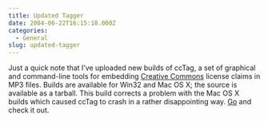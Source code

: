 ```yaml
---
title: Updated Tagger
date: 2004-06-22T16:15:18.000Z
categories:
  - General
slug: updated-tagger
---
```

Just a quick note that I’ve uploaded new builds of ccTag, a set of graphical and command-line tools for embedding [Creative Commons][1]  license claims in MP3 files. Builds are available for Win32 and Mac OS X; the source is available as a tarball. This build corrects a problem with the Mac OS X builds which caused ccTag to crash in a rather disappointing way. [Go][2]  and check it out.



 [1]: http://creativecommons.org
 [2]: http://yergler.net/projects/cctag/releases

